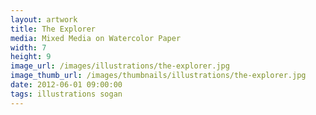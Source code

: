 ```yaml
---
layout: artwork
title: The Explorer
media: Mixed Media on Watercolor Paper
width: 7
height: 9
image_url: /images/illustrations/the-explorer.jpg
image_thumb_url: /images/thumbnails/illustrations/the-explorer.jpg
date: 2012-06-01 09:00:00
tags: illustrations sogan
---
```

